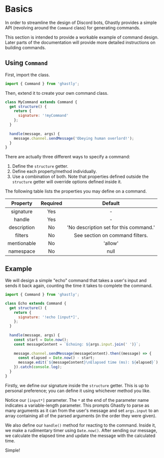 # Basics

In order to streamline the design of Discord bots, Ghastly provides a simple API (revolving around the `Command` class) for generating commands.

This section is intended to provide a workable example of command design. Later parts of the documentation will provide more detailed instructions on building commands.

## Using `Command`

First, import the class.

```js
import { Command } from 'ghastly';
```

Then, extend it to create your own command class.

```js
class MyCommand extends Command {
  get structure() {
    return {
      signature: '!myCommand'
    };
  }
  
  handle(message, args) {
    message.channel.sendMessage('Obeying human overlord!');
  }
}
```

There are actually three different ways to specify a command:

1. Define the `structure` getter.
2. Define each property/method individually.
3. Use a combination of both. Note that properties defined outside the `structure` getter will override options defined inside it.

The following table lists the properties you may define on a command.

| Property | Required | Default |
| :------: | :------: | :-----: |
| signature | Yes | - |
| handle | Yes | - |
| description | No | 'No description set for this command.' |
| filters | No | See section on command filters. |
| mentionable | No | 'allow' |
| namespace | No | null |

## Example

We will design a simple "echo" command that takes a user's input and sends it back again, counting the time it takes to complete the command.

```js
import { Command } from 'ghastly';

class Echo extends Command {
  get structure() {
    return {
      signature: '!echo [input*]',
    };
  }
  
  handle(message, args) {
    const start = Date.now();
    const messageContent = `Echoing: ${args.input.join(' ')}`;
    
    message.channel.sendMessage(messageContent).then((message) => {
      const elapsed = Date.now() - start;
      message.edit(`${messageContent}\nElapsed time (ms): ${elapsed}`);
    }).catch(console.log);
  }
}
```

Firstly, we define our signature inside the `structure` getter. This is up to personal preference; you can define it using whichever method you like.

Notice our `[input*]` parameter. The `*` at the end of the parameter name indicates a variable-length parameter. This prompts Ghastly to parse as many arguments as it can from the user's message and set `args.input` to an array containing all of the parsed arguments (in the order they were given).

We also define our `handle()` method for reacting to the command. Inside it, we make a rudimentary timer using `Date.now()`. After sending our message, we calculate the elapsed time and update the message with the calculated time.

Simple!

